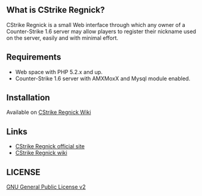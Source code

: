 ## What is CStrike Regnick?

CStrike Regnick is a small Web interface through which any owner of a 
Counter-Strike 1.6 server may allow players to register their nickname used 
on the server, easily and with minimal effort.


## Requirements

* Web space with PHP 5.2.x and up.
* Counter-Strike 1.6 server with AMXMoxX and Mysql module enabled.


## Installation

Available on [CStrike Regnick Wiki](https://github.com/vimishor/CStrike-Regnick/wiki/Install)


## Links

* [CStrike Regnick official site](http://www.gentle.ro/proiecte/cstrike-regnick/)
* [CStrike Regnick wiki](https://github.com/vimishor/CStrike-Regnick/wiki)

## LICENSE

[GNU General Public License v2](http://opensource.org/licenses/gpl-2.0.php)
